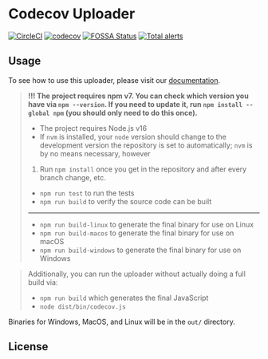 # Codecov Uploader

[![CircleCI](https://circleci.com/gh/codecov/uploader.svg?style=shield&circle-token=def755bf76a1d8c36436c3115530c7eac7fa30e0)](https://circleci.com/gh/codecov/uploader) [![codecov](https://codecov.io/gh/codecov/uploader/branch/master/graph/badge.svg?token=X1gImxfIya)](https://codecov.io/gh/codecov/uploader)
[![FOSSA Status](https://app.fossa.com/api/projects/git%2Bgithub.com%2Fcodecov%2Fuploader.svg?type=shield)](https://app.fossa.com/projects/git%2Bgithub.com%2Fcodecov%2Fuploader?ref=badge_shield) [![Total alerts](https://img.shields.io/lgtm/alerts/g/codecov/uploader.svg?logo=lgtm&logoWidth=18)](https://lgtm.com/projects/g/codecov/uploader/alerts/)

## Usage

To see how to use this uploader, please visit our [documentation](https://docs.codecov.com/docs/codecov-uploader#using-the-uploader).


> **!!! The project requires npm v7. You can check which version you have via `npm --version`. If you need to update it, run `npm install --global npm` (you should only need to do this once).**
>
> - The project requires Node.js v16
> - If `nvm` is installed, your `node` version should change to the development version the repository is set to automatically; `nvm` is by no means necessary, however
>
> 1. Run `npm install` once you get in the repository and after every branch change, etc.
>
> - `npm run test` to run the tests
> - `npm run build` to verify the source code can be built
>
> ---
>
> - `npm run build-linux` to generate the final binary for use on Linux
> - `npm run build-macos` to generate the final binary for use on macOS
> - `npm run build-windows` to generate the final binary for use on Windows

> Additionally, you can run the uploader without actually doing a full build via:
>
> - `npm run build` which generates the final JavaScript
> - `node dist/bin/codecov.js`


Binaries for Windows, MacOS, and Linux will be in the `out/` directory.

## License